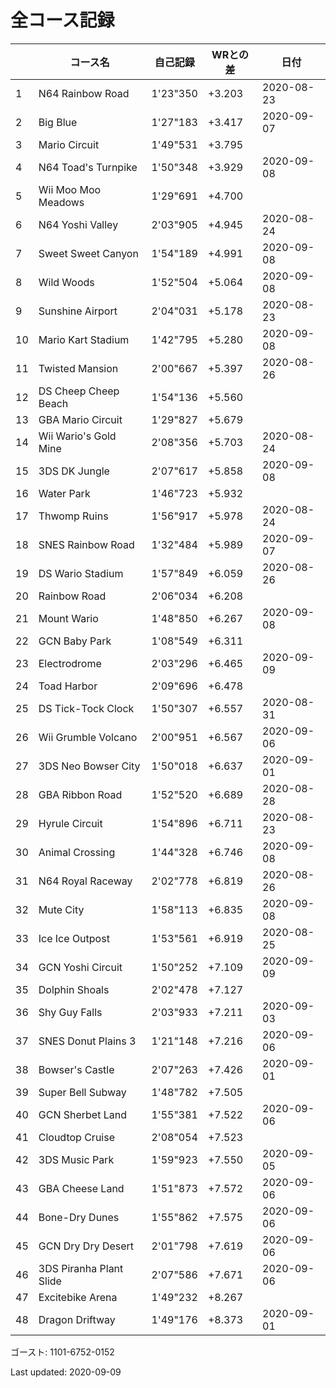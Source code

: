 # 全コース記録

||コース名|自己記録|WRとの差|日付
|--|--|--|--|--|
|1|N64 Rainbow Road|1'23"350|+3.203|2020-08-23|
|2|Big Blue|1'27"183|+3.417|2020-09-07|
|3|Mario Circuit|1'49"531|+3.795||
|4|N64 Toad's Turnpike|1'50"348|+3.929|2020-09-08|
|5|Wii Moo Moo Meadows|1'29"691|+4.700||
|6|N64 Yoshi Valley|2'03"905|+4.945|2020-08-24|
|7|Sweet Sweet Canyon|1'54"189|+4.991|2020-09-08|
|8|Wild Woods|1'52"504|+5.064|2020-09-08|
|9|Sunshine Airport|2'04"031|+5.178|2020-08-23|
|10|Mario Kart Stadium|1'42"795|+5.280|2020-09-08|
|11|Twisted Mansion|2'00"667|+5.397|2020-08-26|
|12|DS Cheep Cheep Beach|1'54"136|+5.560||
|13|GBA Mario Circuit|1'29"827|+5.679||
|14|Wii Wario's Gold Mine|2'08"356|+5.703|2020-08-24|
|15|3DS DK Jungle|2'07"617|+5.858|2020-09-08|
|16|Water Park|1'46"723|+5.932||
|17|Thwomp Ruins|1'56"917|+5.978|2020-08-24|
|18|SNES Rainbow Road|1'32"484|+5.989|2020-09-07|
|19|DS Wario Stadium|1'57"849|+6.059|2020-08-26|
|20|Rainbow Road|2'06"034|+6.208||
|21|Mount Wario|1'48"850|+6.267|2020-09-08|
|22|GCN Baby Park|1'08"549|+6.311||
|23|Electrodrome|2'03"296|+6.465|2020-09-09|
|24|Toad Harbor|2'09"696|+6.478||
|25|DS Tick-Tock Clock|1'50"307|+6.557|2020-08-31|
|26|Wii Grumble Volcano|2'00"951|+6.567|2020-09-06|
|27|3DS Neo Bowser City|1'50"018|+6.637|2020-09-01|
|28|GBA Ribbon Road|1'52"520|+6.689|2020-08-28|
|29|Hyrule Circuit|1'54"896|+6.711|2020-08-23|
|30|Animal Crossing|1'44"328|+6.746|2020-09-08|
|31|N64 Royal Raceway|2'02"778|+6.819|2020-08-26|
|32|Mute City|1'58"113|+6.835|2020-09-08|
|33|Ice Ice Outpost|1'53"561|+6.919|2020-08-25|
|34|GCN Yoshi Circuit|1'50"252|+7.109|2020-09-09|
|35|Dolphin Shoals|2'02"478|+7.127||
|36|Shy Guy Falls|2'03"933|+7.211|2020-09-03|
|37|SNES Donut Plains 3|1'21"148|+7.216|2020-09-06|
|38|Bowser's Castle|2'07"263|+7.426|2020-09-01|
|39|Super Bell Subway|1'48"782|+7.505||
|40|GCN Sherbet Land|1'55"381|+7.522|2020-09-06|
|41|Cloudtop Cruise|2'08"054|+7.523||
|42|3DS Music Park|1'59"923|+7.550|2020-09-05|
|43|GBA Cheese Land|1'51"873|+7.572|2020-09-06|
|44|Bone-Dry Dunes|1'55"862|+7.575|2020-09-06|
|45|GCN Dry Dry Desert|2'01"798|+7.619|2020-09-06|
|46|3DS Piranha Plant Slide|2'07"586|+7.671|2020-09-06|
|47|Excitebike Arena|1'49"232|+8.267||
|48|Dragon Driftway|1'49"176|+8.373|2020-09-01|

ゴースト: 1101-6752-0152

Last updated: 2020-09-09
